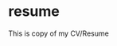 # resume
This is copy of my CV/Resume


<object data="Edward Stalley CV.pdf" width="1000" height="1000" type='application/pdf'/>

